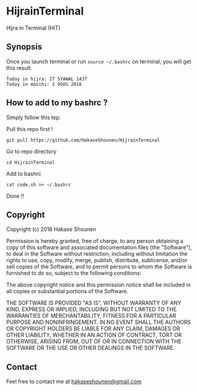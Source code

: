 # HijrainTerminal
Hijra in Terminal (HiT)

## Synopsis
Once you launch terminal or run `source ~/.bashrc` on terminal, you will get this result.


	Today in hijra: 27 SYAWAL 1437
	Today in masihi: 1 OGOS 2016


## How to add to my bashrc ?
Simply follow this tep.

Pull this repo first !

	git pull https://github.com/HakaseShounen/HijrainTerminal

Go to repo directory

	cd HijrainTerminal

Add to bashrc

	cat code.sh >> ~/.bashrc

Done !!




## Copyright
Copyright (c) 2016 Hakase Shounen

Permission is hereby granted, free of charge, to any person obtaining a copy of this software and associated documentation files (the "Software"), to deal in the Software without restriction, including without limitation the rights to use, copy, modify, merge, publish, distribute, sublicense, and/or sell copies of the Software, and to permit persons to whom the Software is furnished to do so, subject to the following conditions:

The above copyright notice and this permission notice shall be included in all copies or substantial portions of the Software.

THE SOFTWARE IS PROVIDED "AS IS", WITHOUT WARRANTY OF ANY KIND, EXPRESS OR IMPLIED, INCLUDING BUT NOT LIMITED TO THE WARRANTIES OF MERCHANTABILITY, FITNESS FOR A PARTICULAR PURPOSE AND NONINFRINGEMENT. IN NO EVENT SHALL THE AUTHORS OR COPYRIGHT HOLDERS BE LIABLE FOR ANY CLAIM, DAMAGES OR OTHER LIABILITY, WHETHER IN AN ACTION OF CONTRACT, TORT OR OTHERWISE, ARISING FROM, OUT OF OR IN CONNECTION WITH THE SOFTWARE OR THE USE OR OTHER DEALINGS IN THE SOFTWARE.


## Contact
Feel free to contact me at hakaseshounen@gmail.com

